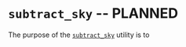 # `subtract_sky` -- PLANNED 

The purpose of the [`subtract_sky`](../_api/soxspipe.commonutils.subtract_sky.html) utility is to 
